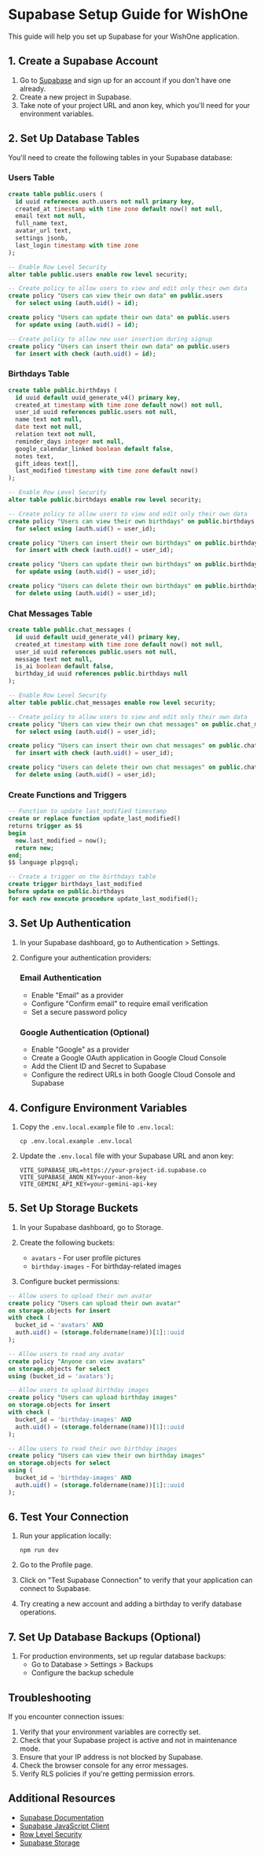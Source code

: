 # Supabase Setup Guide for WishOne

This guide will help you set up Supabase for your WishOne application.

## 1. Create a Supabase Account

1. Go to [Supabase](https://supabase.com/) and sign up for an account if you don't have one already.
2. Create a new project in Supabase.
3. Take note of your project URL and anon key, which you'll need for your environment variables.

## 2. Set Up Database Tables

You'll need to create the following tables in your Supabase database:

### Users Table

```sql
create table public.users (
  id uuid references auth.users not null primary key,
  created_at timestamp with time zone default now() not null,
  email text not null,
  full_name text,
  avatar_url text,
  settings jsonb,
  last_login timestamp with time zone
);

-- Enable Row Level Security
alter table public.users enable row level security;

-- Create policy to allow users to view and edit only their own data
create policy "Users can view their own data" on public.users
  for select using (auth.uid() = id);

create policy "Users can update their own data" on public.users
  for update using (auth.uid() = id);

-- Create policy to allow new user insertion during signup
create policy "Users can insert their own data" on public.users
  for insert with check (auth.uid() = id);
```

### Birthdays Table

```sql
create table public.birthdays (
  id uuid default uuid_generate_v4() primary key,
  created_at timestamp with time zone default now() not null,
  user_id uuid references public.users not null,
  name text not null,
  date text not null,
  relation text not null,
  reminder_days integer not null,
  google_calendar_linked boolean default false,
  notes text,
  gift_ideas text[],
  last_modified timestamp with time zone default now()
);

-- Enable Row Level Security
alter table public.birthdays enable row level security;

-- Create policy to allow users to view and edit only their own data
create policy "Users can view their own birthdays" on public.birthdays
  for select using (auth.uid() = user_id);

create policy "Users can insert their own birthdays" on public.birthdays
  for insert with check (auth.uid() = user_id);

create policy "Users can update their own birthdays" on public.birthdays
  for update using (auth.uid() = user_id);

create policy "Users can delete their own birthdays" on public.birthdays
  for delete using (auth.uid() = user_id);
```

### Chat Messages Table

```sql
create table public.chat_messages (
  id uuid default uuid_generate_v4() primary key,
  created_at timestamp with time zone default now() not null,
  user_id uuid references public.users not null,
  message text not null,
  is_ai boolean default false,
  birthday_id uuid references public.birthdays null
);

-- Enable Row Level Security
alter table public.chat_messages enable row level security;

-- Create policy to allow users to view and edit only their own data
create policy "Users can view their own chat messages" on public.chat_messages
  for select using (auth.uid() = user_id);

create policy "Users can insert their own chat messages" on public.chat_messages
  for insert with check (auth.uid() = user_id);

create policy "Users can delete their own chat messages" on public.chat_messages
  for delete using (auth.uid() = user_id);
```

### Create Functions and Triggers

```sql
-- Function to update last_modified timestamp
create or replace function update_last_modified()
returns trigger as $$
begin
  new.last_modified = now();
  return new;
end;
$$ language plpgsql;

-- Create a trigger on the birthdays table
create trigger birthdays_last_modified
before update on public.birthdays
for each row execute procedure update_last_modified();
```

## 3. Set Up Authentication

1. In your Supabase dashboard, go to Authentication > Settings.
2. Configure your authentication providers:
   
   ### Email Authentication
   - Enable "Email" as a provider
   - Configure "Confirm email" to require email verification
   - Set a secure password policy
   
   ### Google Authentication (Optional)
   - Enable "Google" as a provider
   - Create a Google OAuth application in Google Cloud Console
   - Add the Client ID and Secret to Supabase
   - Configure the redirect URLs in both Google Cloud Console and Supabase

## 4. Configure Environment Variables

1. Copy the `.env.local.example` file to `.env.local`:
   ```
   cp .env.local.example .env.local
   ```

2. Update the `.env.local` file with your Supabase URL and anon key:
   ```
   VITE_SUPABASE_URL=https://your-project-id.supabase.co
   VITE_SUPABASE_ANON_KEY=your-anon-key
   VITE_GEMINI_API_KEY=your-gemini-api-key
   ```

## 5. Set Up Storage Buckets

1. In your Supabase dashboard, go to Storage.
2. Create the following buckets:
   - `avatars` - For user profile pictures
   - `birthday-images` - For birthday-related images

3. Configure bucket permissions:

```sql
-- Allow users to upload their own avatar
create policy "Users can upload their own avatar"
on storage.objects for insert
with check (
  bucket_id = 'avatars' AND
  auth.uid() = (storage.foldername(name))[1]::uuid
);

-- Allow users to read any avatar
create policy "Anyone can view avatars"
on storage.objects for select
using (bucket_id = 'avatars');

-- Allow users to upload birthday images
create policy "Users can upload birthday images"
on storage.objects for insert
with check (
  bucket_id = 'birthday-images' AND
  auth.uid() = (storage.foldername(name))[1]::uuid
);

-- Allow users to read their own birthday images
create policy "Users can view their own birthday images"
on storage.objects for select
using (
  bucket_id = 'birthday-images' AND
  auth.uid() = (storage.foldername(name))[1]::uuid
);
```

## 6. Test Your Connection

1. Run your application locally:
   ```
   npm run dev
   ```

2. Go to the Profile page.
3. Click on "Test Supabase Connection" to verify that your application can connect to Supabase.
4. Try creating a new account and adding a birthday to verify database operations.

## 7. Set Up Database Backups (Optional)

1. For production environments, set up regular database backups:
   - Go to Database > Settings > Backups
   - Configure the backup schedule

## Troubleshooting

If you encounter connection issues:

1. Verify that your environment variables are correctly set.
2. Check that your Supabase project is active and not in maintenance mode.
3. Ensure that your IP address is not blocked by Supabase.
4. Check the browser console for any error messages.
5. Verify RLS policies if you're getting permission errors.

## Additional Resources

- [Supabase Documentation](https://supabase.com/docs)
- [Supabase JavaScript Client](https://supabase.com/docs/reference/javascript/introduction)
- [Row Level Security](https://supabase.com/docs/guides/auth/row-level-security)
- [Supabase Storage](https://supabase.com/docs/guides/storage) 